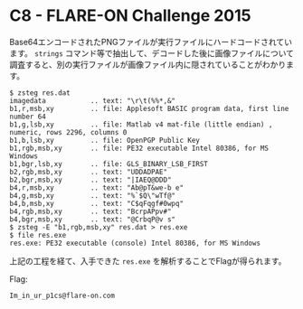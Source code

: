 # C8 - FLARE-ON Challenge 2015

Base64エンコードされたPNGファイルが実行ファイルにハードコードされています。
`strings` コマンド等で抽出して、デコードした後に画像ファイルについて調査すると、別の実行ファイルが画像ファイル内に隠されていることがわかります。

```
$ zsteg res.dat
imagedata           .. text: "\r\t(%%*,&"
b1,r,msb,xy         .. file: Applesoft BASIC program data, first line number 64
b1,g,lsb,xy         .. file: Matlab v4 mat-file (little endian) , numeric, rows 2296, columns 0
b1,b,lsb,xy         .. file: OpenPGP Public Key
b1,rgb,msb,xy       .. file: PE32 executable Intel 80386, for MS Windows
b1,bgr,lsb,xy       .. file: GLS_BINARY_LSB_FIRST
b2,rgb,msb,xy       .. text: "UDDADPAE"
b2,bgr,msb,xy       .. text: "|IAEQ@DDD"
b4,r,msb,xy         .. text: "Ab@pT&we-b e"
b4,g,msb,xy         .. text: "%`$Q\"wTf@"
b4,b,msb,xy         .. text: "C$qFqgf#0wpq"
b4,rgb,msb,xy       .. text: "BcrpAPpv#"
b4,bgr,msb,xy       .. text: "@CrbqP@v s"
$ zsteg -E "b1,rgb,msb,xy" res.dat > res.exe
$ file res.exe
res.exe: PE32 executable (console) Intel 80386, for MS Windows
```

上記の工程を経て、入手できた `res.exe` を解析することでFlagが得られます。

Flag:

```
Im_in_ur_p1cs@flare-on.com
```
